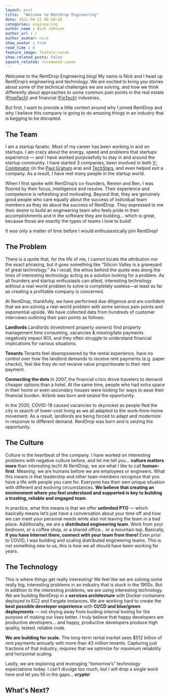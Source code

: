 ```yaml
---
layout: post
title:  "Welcome to RentDrop Engineering"
date: 2021-08-21 08:50:28
categories: engineering
author_name : Nick Johnson
author_url : /
author_avatar: nick
show_avatar : true
read_time : 8
feature_image: feature-canoe
show_related_posts: false
square_related: recommend-canoe
---
```


Welcome to the RentDrop Engineering blog! My name is Nick and I head up RentDrop’s engineering and technology. We are excited to bring you stories about some of the technical challenges we are solving, and how we think differently about approaches to some common pain points in the real estate (<a href="https://en.wikipedia.org/wiki/Property_technology" target="_blank">PropTech</a>) and financial (<a href="https://en.wikipedia.org/wiki/Financial_technology" target="_blank">FinTech</a>) industries.

But first, I want to provide a little context around why I joined RentDrop and why I believe this company is going to do amazing things in an industry that is begging to be disrupted.

## The Team
I am a startup fanatic. Most of my career has been working in and on startups. I am crazy about the energy, speed and problems that startups experience — and I have worked purposefully to stay in and around the startup community. I have started 3 companies, been involved in both <a href="https://www.ycombinator.com/" target="_blank">Y-Combinator</a> (in the <a href="https://en.wikipedia.org/wiki/Paul_Graham_(programmer)" target="_blank">Paul Graham</a> era) and <a href="https://www.techstars.com/" target="_blank">TechStars</a>, and even helped exit a company. As a result, I have met many people in the startup world. 

When I first spoke with RentDrop’s co-founders, Remen and Ben, I was floored by their focus, intelligence and resolve. Their experience and competence is refreshing and motivating. Beyond that, they are genuinely good people who care equally about the success of individual team members as they do about the success of RentDrop. They expressed to me their desire to build an engineering team who feels pride in their accomplishments	 and in the software they are building… which is great, because those are exactly the types of teams I love to build!

It was only a matter of time before I would enthusiastically join RentDrop!

## The Problem
There is a quote that, for the life of me, I cannot locate the attribution nor the exact phrasing, but it goes something like “Silicon Valley is a graveyard of great technology.” As I recall, the ethos behind the quote was along the lines of interesting technology acting as a solution looking for a problem. As all founders and startup enthusiasts can attest, interesting technology without a real-world problem to solve is completely useless—at least as far as creating a profitable company is concerned. 

At RentDrop, thankfully, we have performed due diligence and are confident that we are solving a real-world problem with some serious pain points and exponential upside. We have collected data from hundreds of customer interviews outlining their pain points as follows:

**Landlords**
Landlords (investment property owners) find property management time consuming, vacancies & missing/late payments negatively impact ROI, and they often struggle to understand financial implications for various situations.

**Tenants**
Tenants feel disempowered by the rental experience, have no control over how the landlord demands to receive rent payments (e.g. paper checks), feel like they do not receive value proportionate to their rent payment.

**Connecting the dots**
In 2007, the financial crisis drove travelers to demand cheaper options than a hotel. At the same time, people who had extra space in their home or even secondary houses were looking for ways to ease their financial burden. Airbnb was born and seized the opportunity.

In the 2020, COVID-19 caused vacancies to skyrocket as people fled the city in search of lower-cost living as we all adapted to the work-from-home movement. As a result, landlords are being forced to adapt and  modernize in response to different demand. RentDrop was born and is seizing the opportunity.

## The Culture
Culture is the heartbeat of the company. I have worked on interesting problems with negative culture before, and let me tell you… **culture matters more** than interesting tech! At RentDrop, we are what I like to call **human-first**. Meaning, we are humans before we are employees or engineers. What this means is that leadership and other team members recognize that you have a life with people you care for. Everyone has their own unique situation with different and evolving circumstances. **We believe that creating an environment where you feel understood and supported is key to building a trusting, reliable and engaged team.** 

In practice, what this means is that we offer **unlimited PTO** — which basically means let’s just have a conversation about your time off and how we can meet your personal needs while also not leaving the team in a bad place. Additionally, we are a **distributed engineering team**. Work from your bedroom, or a coffee shop, or a shared office… or a mountain top. Basically, **if you have Internet there, connect with your team from there!** Even prior to COVID, I was building and scaling distributed engineering teams. This is not something new to us, this is how we all should have been working for years.


## The Technology
This is where things get really interesting! We feel like we are solving some really big, interesting problems in an industry that is stuck in the 1900s. But in addition to the interesting problems, we are using interesting technology. We are building RentDrop in a **services architecture** with Docker containers deployed to EC2 and Fargate instances. We are working hard to create the **best possible developer experience** with **CI/CD and blue/green deployments** — not shying away from buiding internal tooling for the purpose of making our lives better. I truly believe that happy developers are productive developers… and happy, productive developers produce high quality, tested, reliable code.

**We are building for scale.** The long-term rental market sees $512 billion of rent payments annually with more than 43 million tenants. Capturing just fractions of that industry, requires that we optimize for maximum reliability and horizontal scaling.

Lastly, we are exploring and leveraging “tomorrow’s” technology expectations today. I can’t divulge too much, but I will drop a single word here and let you fill in the gaps… **_crypto_**!

## What's Next?